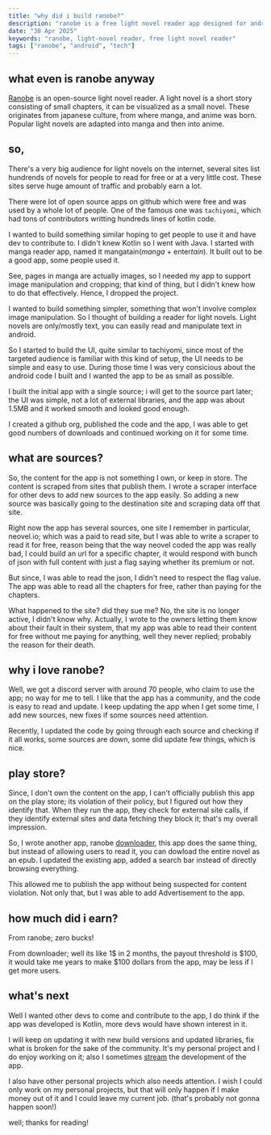 ```yaml
---
title: "why did i build ranobe?"
description: "ranobe is a free light novel reader app designed for android. it's open-source and free to use forever."
date: "30 Apr 2025"
keywords: "ranobe, light-novel reader, free light novel reader"
tags: ["ranobe", "android", "tech"]
---
```


## what even is ranobe anyway

[Ranobe](https://github.com/ranobe-org/ranobe) is an open-source light novel reader. A light novel is a short story consisting of small chapters, it can be visualized as a small novel. These originates from japanese culture, from where manga, and anime was born. Popular light novels are adapted into manga and then into anime.

## so,

There's a very big audience for light novels on the internet, several sites list hundrends of novels for people to read for free or at a very little cost. These sites serve huge amount of traffic and probably earn a lot.

There were lot of open source apps on github which were free and was used by a whole lot of people. One of the famous one was `tachiyomi`, which had tons of contributors writting hundreds lines of kotlin code.

I wanted to build something similar hoping to get people to use it and have dev to contribute to. I didn't knew Kotlin so I went with Java. I started with manga reader app, named it mangatain(_manga_ + enter*tain*). It built out to be a good app, some people used it. 

See, pages in manga are actually images, so I needed my app to support image manipulation and cropping; that kind of thing, but I didn't knew how to do that effectively. Hence, I dropped the project.

I wanted to build something simpler, something that won't involve complex image manipulation. So I thought of building a reader for light novels. Light novels are only/mostly text, you can easily read and manipulate text in android.

So I started to build the UI, quite similar to tachiyomi, since most of the targeted audience is familiar with this kind of setup, the UI needs to be simple and easy to use. During those time I was very consicious about the android code I built and I wanted the app to be as small as possible.

I built the initial app with a single source; i will get to the source part later; the UI was simple, not a lot of external libraries, and the app was about 1.5MB and it worked smooth and looked good enough.

I created a github org, published the code and the app, I was able to get good numbers of downloads and continued working on it for some time.

## what are sources?

So, the content for the app is not something I own, or keep in store. The content is scraped from sites that publish them. I wrote a scraper interface for other devs to add new sources to the app easily. So adding a new source was basically going to the destination site and scraping data off that site.

Right now the app has several sources, one site I remember in particular, neovel.io; which was a paid to read site, but I was able to write a scraper to read it for free, reason being that the way neovel coded the app was really bad, I could build an url for a specific chapter, it would respond with bunch of json with full content with just a flag saying whether its premium or not.

But since, I was able to read the json, I didn't need to respect the flag value. The app was able to read all the chapters for free, rather than paying for the chapters.

What happened to the site? did they sue me? No, the site is no longer active, I didn't know why. Actually, I wrote to the owners letting them know about their fault in their system, that my app was able to read their content for free without me paying for anything, well they never replied; probably the reason for their death.

## why i love ranobe?

Well, we got a discord server with around 70 people, who claim to use the app; no way for me to tell. I like that the app has a community, and the code is easy to read and update. I keep updating the app when I get some time, I add new sources, new fixes if some sources need attention.

Recently, I updated the code by going through each source and checking if it all works, some sources are down, some did update few things, which is nice.

## play store?

Since, I don't own the content on the app, I can't officially publish this app on the play store; its violation of their policy, but I figured out how they identify that. When they run the app, they check for external site calls, if they identify external sites and data fetching they block it; that's my overall impression.

So, I wrote another app, ranobe [downloader](https://play.google.com/store/apps/details?id=org.ranobe.ranobe), this app does the same thing, but instead of allowing users to read it, you can dowload the entire novel as an epub. I updated the existing app, added a search bar instead of directly browsing everything.

This allowed me to publish the app without being suspected for content violation. Not only that, but I was able to add Advertisement to the app.

## how much did i earn?

From ranobe; zero bucks!

From downloader; well its like 1$ in 2 months, the payout threshold is $100, it would take me years to make $100 dollars from the app, may be less if I get more users.

## what's next

Well I wanted other devs to come and contribute to the app, I do think if the app was developed is Kotlin, more devs would have shown interest in it.

I will keep on updating it with new build versions and updated libraries, fix what is broken for the sake of the community. It's my personal project and I do enjoy working on it; also I sometimes [stream](https://www.twitch.tv/atultv) the development of the app.

I also have other personal projects which also needs attention. I wish I could only work on my personal projects, but that will only happen if I make money out of it and I could leave my current job. (that's probably not gonna happen soon!)

well; thanks for reading!
